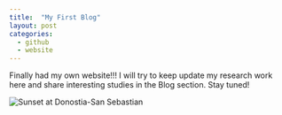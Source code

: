 ```yaml
---
title:  "My First Blog"
layout: post
categories: 
  - github
  - website
---
```


Finally had my own website!!! I will try to keep update my research work here and share interesting studies in the Blog section. Stay tuned!

![Sunset at Donostia-San Sebastian](https://github.com/zepliu/zepliu.github.io/assets/89540969/c4efa60c-53da-4701-89ed-32f010604016)


